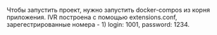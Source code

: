 Чтобы запустить проект, нужно запустить docker-compos из корня приложения. IVR построена с помощью extensions.conf, зарегестрированные номера - 1) login: 1001, password: 1234.
